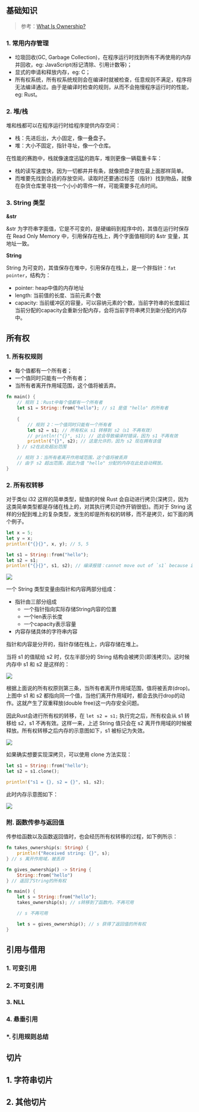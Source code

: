 ## 基础知识

> 参考：[What Is Ownership?](https://doc.rust-lang.org/stable/book/ch04-01-what-is-ownership.html)

### 1. 常用内存管理

- 垃圾回收(GC, Garbage Collection)，在程序运行时找到所有不再使用的内存并回收，eg: JavaScript(标记清除、引用计数等)；
- 显式的申请和释放内存，eg: C；
- 所有权系统，所有权系统规则会在编译时就被检查，任意规则不满足，程序将无法编译通过。由于是编译时检查的规则，从而不会拖慢程序运行时的性能，eg: Rust。

### 2. 堆/栈

堆和栈都可以在程序运行时给程序提供内存空间：

- 栈：先进后出，大小固定，像一叠盘子。
- 堆：大小不固定，指针寻址，像一个仓库。

在性能的赛跑中，栈就像速度迅猛的跑车，堆则更像一辆载重卡车：

- 栈的读写速度快，因为一切都井井有条，就像把盘子放在最上面那样简单。
- 而堆要先找到合适的存放空间，读取时还要通过标签（指针）找到物品，就像在杂货仓库里寻找一个小小的零件一样，可能需要多花点时间。

### 3. String 类型

**&str**

&str 为字符串字面值，它是不可变的，是硬编码到程序中的，其值在运行时保存在 Read Only Memory 中，引用保存在栈上，两个字面值相同的 &str 变量，其地址一致。

**String**

String 为可变的，其值保存在堆中，引用保存在栈上，是一个胖指针：`fat pointer`，结构为：

- pointer: heap中值的内存地址
- length: 当前值的长度、当前元素个数
- capacity: 当前缓冲区的容量，可以容纳元素的个数，当前字符串的长度超过当前分配的capacity会重新分配内存，会将当前字符串拷贝到新分配的内存中。

## 所有权

### 1. 所有权规则

- 每个值都有一个所有者；
- 一个值同时只能有一个所有者；
- 当所有者离开作用域范围，这个值将被丢弃。

```rust
fn main() {
    // 规则 1：Rust中每个值都有一个所有者
    let s1 = String::from("hello"); // s1 是值 "hello" 的所有者
    
    {
        // 规则 2：一个值同时只能有一个所有者
        let s2 = s1; // 所有权从 s1 转移到 s2（s1 不再有效）
        // println!("{}", s1); // 这会导致编译时错误，因为 s1 不再有效
        println!("{}", s2); // 这是允许的，因为 s2 现在拥有该值
    } // s2在此处超出范围

    // 规则 3：当所有者离开作用域范围，这个值将被丢弃
    // 由于 s2 超出范围，因此为值 "hello" 分配的内存在此处自动释放。
}
```

### 2. 所有权转移

对于类似 i32 这样的简单类型，赋值的时候 Rust 会自动进行拷贝(深拷贝，因为这类简单类型都是存储在栈上的，对其执行拷贝动作开销很低)。而对于 String 这样的分配到堆上的复杂类型，发生的却是所有权的转移，而不是拷贝，如下面的两个例子。

```rust
let x = 5;
let y = x;
println!("{}{}", x, y); // 5, 5

let s1 = String::from("hello");
let s2 = s1;
println!("{}{}", s1, s2); // 编译报错：cannot move out of `s1` because it is borrowed
```
![](https://doc.rust-lang.org/stable/book/img/trpl04-01.svg)

一个 String 类型变量由指针和内容两部分组成：
- 指针由三部分组成
    - 一个指针指向实际存储String内容的位置
    - 一个len表示长度
    - 一个capacity表示容量
- 内容存储具体的字符串内容

指针和内容是分开的，指针存储在栈上，内容存储在堆上。

当将 s1 的值赋给 s2 时，仅左半部分的 String 结构会被拷贝(即浅拷贝)。这时候内存中 s1 和 s2 是这样的：

![](https://doc.rust-lang.org/stable/book/img/trpl04-02.svg)

根据上面说的所有权原则第三条，当所有者离开作用域范围，值将被丢弃(drop)。上图中 s1 和 s2 都指向同一个值，当他们离开作用域时，都会去执行drop的动作。这就产生了双重释放(double free)这一内存安全问题。

因此Rust会进行所有权的转移，在 `let s2 = s1;` 执行完之后，所有权会从 s1 转移给 s2，s1 不再有效。这样一来，上述 String 值只会在 s2 离开作用域的时候被释放。所有权转移之后内存的示意图如下，s1 被标记为失效。

![](https://doc.rust-lang.org/stable/book/img/trpl04-04.svg)

如果确实想要实现深拷贝，可以使用 clone 方法实现：

```rust
let s1 = String::from("hello");
let s2 = s1.clone();

println!("s1 = {}, s2 = {}", s1, s2);
```

此时内存示意图如下：

![](https://doc.rust-lang.org/stable/book/img/trpl04-03.svg)


### 附. 函数传参与返回值

传参给函数以及函数返回值时，也会经历所有权转移的过程，如下例所示：

```rust
fn takes_ownership(s: String) {
    println!("Received string: {}", s);
} // s 离开作用域，被丢弃

fn gives_ownership() -> String {
    String::from("hello")
} // 返回了String的所有权

fn main() {
    let s = String::from("hello");
    takes_ownership(s); // s转移到了函数内，不再可用

    // s 不再可用

    let s = gives_ownership(); // s 获得了返回值的所有权
}
```



## 引用与借用

### 1. 可变引用

### 2. 不可变引用

### 3. NLL

### 4. 悬垂引用

### *. 引用规则总结

## 切片

## 1. 字符串切片

## 2. 其他切片
